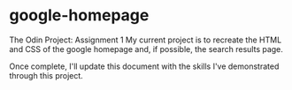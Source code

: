 # google-homepage
The Odin Project: Assignment 1
My current project is to recreate the HTML and CSS of the google homepage and, if possible, the search results page. 

Once complete, I'll update this document with the skills I've demonstrated through this project.
